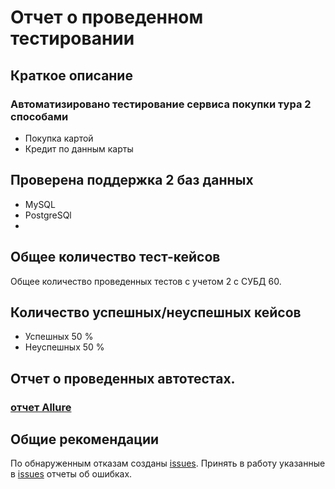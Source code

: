 # Отчет о проведенном тестировании
## Краткое описание
### Автоматизировано тестирование сервиса покупки тура 2 способами
* Покупка картой
* Кредит по данным карты

## Проверена поддержка 2 баз данных
* MySQL
* PostgreSQl
* 
## Общее количество тест-кейсов
Общее количество проведенных тестов с учетом 2 с СУБД 60.
## Количество успешных/неуспешных кейсов
* Успешных 50 %
* Неуспешных 50 %
## Отчет о проведенных автотестах.

### [отчет Allure](https://elina-vetohina-allure-report.vercel.app/)

## Общие рекомендации
По обнаруженным отказам созданы [issues](https://github.com/ElinaVetohina/qa-diploma-project/issues).
Принять в работу указанные в [issues](https://github.com/ElinaVetohina/qa-diploma-project/issues) отчеты об ошибках.


